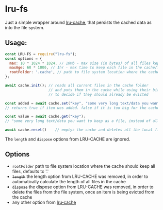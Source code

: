 # lru-fs

Just a simple wrapper around [lru-cache](https://www.npmjs.com/package/lru-cache), that persists the cached data as into the file system.

## Usage:
```javascript
const LRU-FS = require("lru-fs");
const options = {
  max: 10 * 1024 * 1024, // 10Mb - max size (in bytes) of all files kept in the cache/file system
  maxAge: 60 * 1000, // 1hr - max time to keep each file in the cache/file system
  rootFolder: '.cache', // path to file system location where the cache should keep all files, defaults to '.'
};

await cache.init(); // reads all current files in the cache folder
                    // and puts them in the cache while using their birthtime
                    // to decide if they should already be evicted

const added = await cache.set("key", "some very long text/data you want to keep as a file, instead of all in-memory");
// returns true if item was added. false if it is too big for the cache

const value = await cache.get("key");
// "some very long text/data you want to keep as a file, instead of all in-memory"

await cache.reset()    // emptys the cache and deletes all the local files
```

The `length` and `dispose` options from LRU-CACHE are ignored.

## Options

* `rootFolder` path to file system location where the cache should keep all files, defaults to '.'
* ~~`length`~~ the length option from LRU-CACHE was removed, in order to automatically calculate the length of all files in the cache
* ~~`dispose`~~ the dispose option from LRU-CACHE was removed, in order to delete the files from the file system, once an item is being evicted from the cache
* any other option from [lru-cache](https://www.npmjs.com/package/lru-cache#options)
